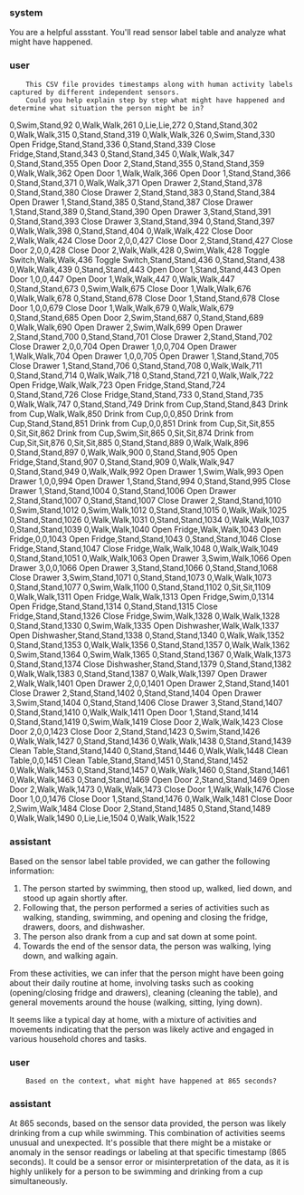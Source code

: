 ### system
You are a helpful assstant. You'll read sensor label table and analyze what might have happened.
### user

        This CSV file provides timestamps along with human activity labels captured by different independent sensors.
        Could you help explain step by step what might have happened and determine what situation the person might be in?
    
0,Swim,Stand,92
0,Walk,Walk,261
0,Lie,Lie,272
0,Stand,Stand,302
0,Walk,Walk,315
0,Stand,Stand,319
0,Walk,Walk,326
0,Swim,Stand,330
Open Fridge,Stand,Stand,336
0,Stand,Stand,339
Close Fridge,Stand,Stand,343
0,Stand,Stand,345
0,Walk,Walk,347
0,Stand,Stand,355
Open Door 2,Stand,Stand,355
0,Stand,Stand,359
0,Walk,Walk,362
Open Door 1,Walk,Walk,366
Open Door 1,Stand,Stand,366
0,Stand,Stand,371
0,Walk,Walk,371
Open Drawer 2,Stand,Stand,378
0,Stand,Stand,380
Close Drawer 2,Stand,Stand,383
0,Stand,Stand,384
Open Drawer 1,Stand,Stand,385
0,Stand,Stand,387
Close Drawer 1,Stand,Stand,389
0,Stand,Stand,390
Open Drawer 3,Stand,Stand,391
0,Stand,Stand,393
Close Drawer 3,Stand,Stand,394
0,Stand,Stand,397
0,Walk,Walk,398
0,Stand,Stand,404
0,Walk,Walk,422
Close Door 2,Walk,Walk,424
Close Door 2,0,0,427
Close Door 2,Stand,Stand,427
Close Door 2,0,0,428
Close Door 2,Walk,Walk,428
0,Swim,Walk,428
Toggle Switch,Walk,Walk,436
Toggle Switch,Stand,Stand,436
0,Stand,Stand,438
0,Walk,Walk,439
0,Stand,Stand,443
Open Door 1,Stand,Stand,443
Open Door 1,0,0,447
Open Door 1,Walk,Walk,447
0,Walk,Walk,447
0,Stand,Stand,673
0,Swim,Walk,675
Close Door 1,Walk,Walk,676
0,Walk,Walk,678
0,Stand,Stand,678
Close Door 1,Stand,Stand,678
Close Door 1,0,0,679
Close Door 1,Walk,Walk,679
0,Walk,Walk,679
0,Stand,Stand,685
Open Door 2,Swim,Stand,687
0,Stand,Stand,689
0,Walk,Walk,690
Open Drawer 2,Swim,Walk,699
Open Drawer 2,Stand,Stand,700
0,Stand,Stand,701
Close Drawer 2,Stand,Stand,702
Close Drawer 2,0,0,704
Open Drawer 1,0,0,704
Open Drawer 1,Walk,Walk,704
Open Drawer 1,0,0,705
Open Drawer 1,Stand,Stand,705
Close Drawer 1,Stand,Stand,706
0,Stand,Stand,708
0,Walk,Walk,711
0,Stand,Stand,714
0,Walk,Walk,718
0,Stand,Stand,721
0,Walk,Walk,722
Open Fridge,Walk,Walk,723
Open Fridge,Stand,Stand,724
0,Stand,Stand,726
Close Fridge,Stand,Stand,733
0,Stand,Stand,735
0,Walk,Walk,747
0,Stand,Stand,749
Drink from Cup,Stand,Stand,843
Drink from Cup,Walk,Walk,850
Drink from Cup,0,0,850
Drink from Cup,Stand,Stand,851
Drink from Cup,0,0,851
Drink from Cup,Sit,Sit,855
0,Sit,Sit,862
Drink from Cup,Swim,Sit,865
0,Sit,Sit,874
Drink from Cup,Sit,Sit,876
0,Sit,Sit,885
0,Stand,Stand,889
0,Walk,Walk,896
0,Stand,Stand,897
0,Walk,Walk,900
0,Stand,Stand,905
Open Fridge,Stand,Stand,907
0,Stand,Stand,909
0,Walk,Walk,947
0,Stand,Stand,949
0,Walk,Walk,992
Open Drawer 1,Swim,Walk,993
Open Drawer 1,0,0,994
Open Drawer 1,Stand,Stand,994
0,Stand,Stand,995
Close Drawer 1,Stand,Stand,1004
0,Stand,Stand,1006
Open Drawer 2,Stand,Stand,1007
0,Stand,Stand,1007
Close Drawer 2,Stand,Stand,1010
0,Swim,Stand,1012
0,Swim,Walk,1012
0,Stand,Stand,1015
0,Walk,Walk,1025
0,Stand,Stand,1026
0,Walk,Walk,1031
0,Stand,Stand,1034
0,Walk,Walk,1037
0,Stand,Stand,1039
0,Walk,Walk,1040
Open Fridge,Walk,Walk,1043
Open Fridge,0,0,1043
Open Fridge,Stand,Stand,1043
0,Stand,Stand,1046
Close Fridge,Stand,Stand,1047
Close Fridge,Walk,Walk,1048
0,Walk,Walk,1049
0,Stand,Stand,1051
0,Walk,Walk,1063
Open Drawer 3,Swim,Walk,1066
Open Drawer 3,0,0,1066
Open Drawer 3,Stand,Stand,1066
0,Stand,Stand,1068
Close Drawer 3,Swim,Stand,1071
0,Stand,Stand,1073
0,Walk,Walk,1073
0,Stand,Stand,1077
0,Swim,Walk,1100
0,Stand,Stand,1102
0,Sit,Sit,1109
0,Walk,Walk,1311
Open Fridge,Walk,Walk,1313
Open Fridge,Swim,0,1314
Open Fridge,Stand,Stand,1314
0,Stand,Stand,1315
Close Fridge,Stand,Stand,1326
Close Fridge,Swim,Walk,1328
0,Walk,Walk,1328
0,Stand,Stand,1330
0,Swim,Walk,1335
Open Dishwasher,Walk,Walk,1337
Open Dishwasher,Stand,Stand,1338
0,Stand,Stand,1340
0,Walk,Walk,1352
0,Stand,Stand,1353
0,Walk,Walk,1356
0,Stand,Stand,1357
0,Walk,Walk,1362
0,Swim,Stand,1364
0,Swim,Walk,1365
0,Stand,Stand,1367
0,Walk,Walk,1373
0,Stand,Stand,1374
Close Dishwasher,Stand,Stand,1379
0,Stand,Stand,1382
0,Walk,Walk,1383
0,Stand,Stand,1387
0,Walk,Walk,1397
Open Drawer 2,Walk,Walk,1401
Open Drawer 2,0,0,1401
Open Drawer 2,Stand,Stand,1401
Close Drawer 2,Stand,Stand,1402
0,Stand,Stand,1404
Open Drawer 3,Swim,Stand,1404
0,Stand,Stand,1406
Close Drawer 3,Stand,Stand,1407
0,Stand,Stand,1410
0,Walk,Walk,1411
Open Door 1,Stand,Stand,1414
0,Stand,Stand,1419
0,Swim,Walk,1419
Close Door 2,Walk,Walk,1423
Close Door 2,0,0,1423
Close Door 2,Stand,Stand,1423
0,Swim,Stand,1426
0,Walk,Walk,1427
0,Stand,Stand,1436
0,Walk,Walk,1438
0,Stand,Stand,1439
Clean Table,Stand,Stand,1440
0,Stand,Stand,1446
0,Walk,Walk,1448
Clean Table,0,0,1451
Clean Table,Stand,Stand,1451
0,Stand,Stand,1452
0,Walk,Walk,1453
0,Stand,Stand,1457
0,Walk,Walk,1460
0,Stand,Stand,1461
0,Walk,Walk,1463
0,Stand,Stand,1469
Open Door 2,Stand,Stand,1469
Open Door 2,Walk,Walk,1473
0,Walk,Walk,1473
Close Door 1,Walk,Walk,1476
Close Door 1,0,0,1476
Close Door 1,Stand,Stand,1476
0,Walk,Walk,1481
Close Door 2,Swim,Walk,1484
Close Door 2,Stand,Stand,1485
0,Stand,Stand,1489
0,Walk,Walk,1490
0,Lie,Lie,1504
0,Walk,Walk,1522

### assistant
Based on the sensor label table provided, we can gather the following information:

1. The person started by swimming, then stood up, walked, lied down, and stood up again shortly after.
2. Following that, the person performed a series of activities such as walking, standing, swimming, and opening and closing the fridge, drawers, doors, and dishwasher.
3. The person also drank from a cup and sat down at some point.
4. Towards the end of the sensor data, the person was walking, lying down, and walking again.

From these activities, we can infer that the person might have been going about their daily routine at home, involving tasks such as cooking (opening/closing fridge and drawers), cleaning (cleaning the table), and general movements around the house (walking, sitting, lying down).

It seems like a typical day at home, with a mixture of activities and movements indicating that the person was likely active and engaged in various household chores and tasks.
### user

        Based on the context, what might have happened at 865 seconds?
    
### assistant
At 865 seconds, based on the sensor data provided, the person was likely drinking from a cup while swimming. This combination of activities seems unusual and unexpected. It's possible that there might be a mistake or anomaly in the sensor readings or labeling at that specific timestamp (865 seconds). It could be a sensor error or misinterpretation of the data, as it is highly unlikely for a person to be swimming and drinking from a cup simultaneously.
